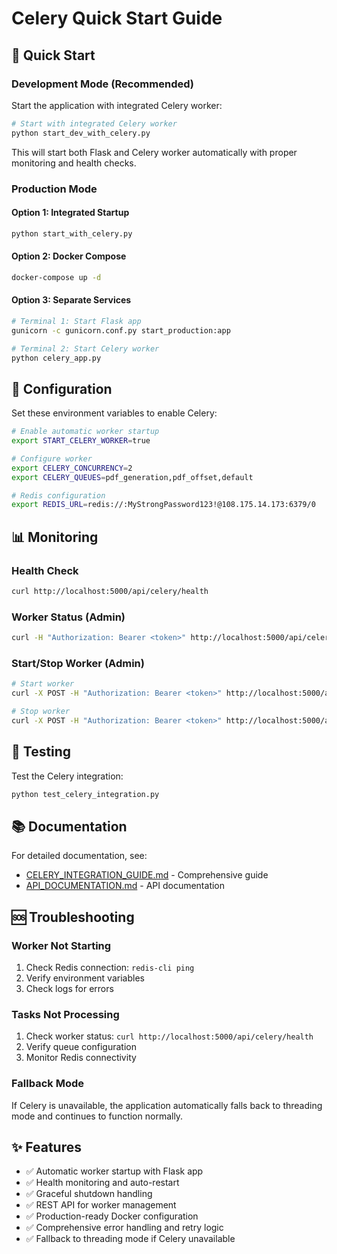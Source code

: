 # Celery Quick Start Guide

## 🚀 Quick Start

### Development Mode (Recommended)

Start the application with integrated Celery worker:

```bash
# Start with integrated Celery worker
python start_dev_with_celery.py
```

This will start both Flask and Celery worker automatically with proper monitoring and health checks.

### Production Mode

#### Option 1: Integrated Startup
```bash
python start_with_celery.py
```

#### Option 2: Docker Compose
```bash
docker-compose up -d
```

#### Option 3: Separate Services
```bash
# Terminal 1: Start Flask app
gunicorn -c gunicorn.conf.py start_production:app

# Terminal 2: Start Celery worker
python celery_app.py
```

## 🔧 Configuration

Set these environment variables to enable Celery:

```bash
# Enable automatic worker startup
export START_CELERY_WORKER=true

# Configure worker
export CELERY_CONCURRENCY=2
export CELERY_QUEUES=pdf_generation,pdf_offset,default

# Redis configuration
export REDIS_URL=redis://:MyStrongPassword123!@108.175.14.173:6379/0
```

## 📊 Monitoring

### Health Check
```bash
curl http://localhost:5000/api/celery/health
```

### Worker Status (Admin)
```bash
curl -H "Authorization: Bearer <token>" http://localhost:5000/api/celery/status
```

### Start/Stop Worker (Admin)
```bash
# Start worker
curl -X POST -H "Authorization: Bearer <token>" http://localhost:5000/api/celery/start

# Stop worker
curl -X POST -H "Authorization: Bearer <token>" http://localhost:5000/api/celery/stop
```

## 🧪 Testing

Test the Celery integration:

```bash
python test_celery_integration.py
```

## 📚 Documentation

For detailed documentation, see:
- [CELERY_INTEGRATION_GUIDE.md](CELERY_INTEGRATION_GUIDE.md) - Comprehensive guide
- [API_DOCUMENTATION.md](API_DOCUMENTATION.md) - API documentation

## 🆘 Troubleshooting

### Worker Not Starting
1. Check Redis connection: `redis-cli ping`
2. Verify environment variables
3. Check logs for errors

### Tasks Not Processing
1. Check worker status: `curl http://localhost:5000/api/celery/health`
2. Verify queue configuration
3. Monitor Redis connectivity

### Fallback Mode
If Celery is unavailable, the application automatically falls back to threading mode and continues to function normally.

## ✨ Features

- ✅ Automatic worker startup with Flask app
- ✅ Health monitoring and auto-restart
- ✅ Graceful shutdown handling
- ✅ REST API for worker management
- ✅ Production-ready Docker configuration
- ✅ Comprehensive error handling and retry logic
- ✅ Fallback to threading mode if Celery unavailable
